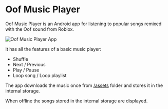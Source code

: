 # Oof Music Player

Oof Music Player is an Android app for listening to popular songs remixed with the Oof sound from Roblox.

![Oof Music Player App](https://i.imgur.com/tqelMz8l.jpg)

It has all the features of a basic music player:
- Shuffle
- Next / Previous
- Play / Pause
- Loop song / Loop playlist

The app downloads the music once from [/assets](https://github.com/DaniLecx/OofMusicPlayer/tree/master/assets) folder and stores it in the internal storage.

When offline the songs stored in the internal storage are displayed.
